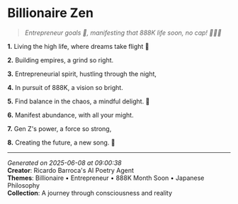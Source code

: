 # Billionaire Zen

> *Entrepreneur goals 💼, manifesting that 888K life soon, no cap! 🧘🏽‍♀️*

**1.** Living the high life, where dreams take flight 💎


**2.** Building empires, a grind so right.


**3.** Entrepreneurial spirit, hustling through the night,


**4.** In pursuit of 888K, a vision so bright.


**5.** Find balance in the chaos, a mindful delight. 🍵


**6.** Manifest abundance, with all your might.


**7.** Gen Z's power, a force so strong,


**8.** Creating the future, a new song. 🎼



---

*Generated on 2025-06-08 at 09:00:38*  
**Creator**: Ricardo Barroca's AI Poetry Agent  
**Themes**: Billionaire • Entrepreneur • 888K Month Soon • Japanese Philosophy  
**Collection**: A journey through consciousness and reality